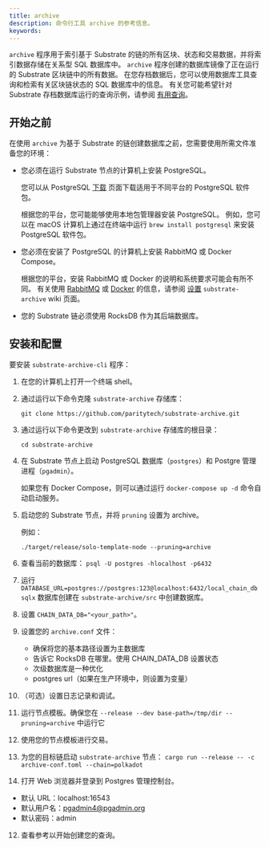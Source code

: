 ```yaml
---
title: archive
description: 命令行工具 archive 的参考信息。
keywords:
---
```


`archive` 程序用于索引基于 Substrate 的链的所有区块、状态和交易数据，并将索引数据存储在关系型 SQL 数据库中。
`archive` 程序创建的数据库镜像了正在运行的 Substrate 区块链中的所有数据。
在您存档数据后，您可以使用数据库工具查询和检索有关区块链状态的 SQL 数据库中的信息。
有关您可能希望针对 Substrate 存档数据库运行的查询示例，请参阅 [有用查询](https://github.com/paritytech/substrate-archive/wiki/Useful-Queries)。

## 开始之前

在使用 `archive` 为基于 Substrate 的链创建数据库之前，您需要使用所需文件准备您的环境：

- 您必须在运行 Substrate 节点的计算机上安装 PostgreSQL。

  您可以从 PostgreSQL [下载](https://www.postgresql.org/download/) 页面下载适用于不同平台的 PostgreSQL 软件包。

  根据您的平台，您可能能够使用本地包管理器安装 PostgreSQL。
  例如，您可以在 macOS 计算机上通过在终端中运行 `brew install postgresql` 来安装 PostgreSQL 软件包。

- 您必须在安装了 PostgreSQL 的计算机上安装 RabbitMQ 或 Docker Compose。

  根据您的平台，安装 RabbitMQ 或 Docker 的说明和系统要求可能会有所不同。
  有关使用 [RabbitMQ](https://www.rabbitmq.com/) 或 [Docker](https://www.docker.com/) 的信息，请参阅 [设置](https://github.com/paritytech/substrate-archive/wiki/1-Setup) `substrate-archive` wiki 页面。

- 您的 Substrate 链必须使用 RocksDB 作为其后端数据库。

## 安装和配置

要安装 `substrate-archive-cli` 程序：

1. 在您的计算机上打开一个终端 shell。

1. 通过运行以下命令克隆 `substrate-archive` 存储库：

   ```
   git clone https://github.com/paritytech/substrate-archive.git
   ```

1. 通过运行以下命令更改到 `substrate-archive` 存储库的根目录：

   ```
   cd substrate-archive
   ```

1. 在 Substrate 节点上启动 PostgreSQL 数据库（`postgres`）和 Postgre 管理进程（`pgadmin`）。

   如果您有 Docker Compose，则可以通过运行 `docker-compose up -d` 命令自动启动服务。

1. 启动您的 Substrate 节点，并将 `pruning` 设置为 archive。

   例如：

   ```
   ./target/release/solo-template-node --pruning=archive
   ```

2. 查看当前的数据库：
   `psql -U postgres -hlocalhost -p6432`

3. 运行 `DATABASE_URL=postgres://postgres:123@localhost:6432/local_chain_db sqlx` 数据库创建在 `substrate-archive/src` 中创建数据库。

4. 设置 `CHAIN_DATA_DB="<your_path>"`。

5. 设置您的 `archive.conf` 文件：

   - 确保将您的基本路径设置为主数据库
   - 告诉它 RocksDB 在哪里。使用 CHAIN_DATA_DB 设置状态
   - 次级数据库是一种优化
   - postgres url（如果在生产环境中，则设置为变量）

6. （可选）设置日志记录和调试。

7. 运行节点模板。确保您在 `--release --dev base-path=/tmp/dir --pruning=archive` 中运行它

8. 使用您的节点模板进行交易。

9. 为您的目标链启动 `substrate-archive` 节点：
   `cargo run --release -- -c archive-conf.toml --chain=polkadot`

11. 打开 Web 浏览器并登录到 Postgres 管理控制台。

   - 默认 URL：localhost:16543
   - 默认用户名：pgadmin4@pgadmin.org
   - 默认密码：admin


12. 查看参考以开始创建您的查询。
